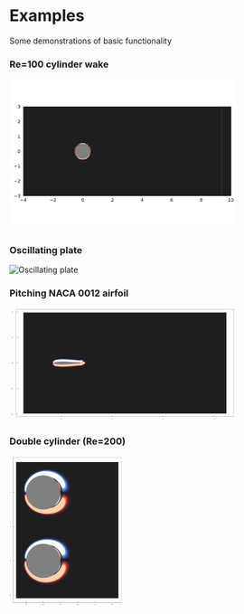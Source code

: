 # Examples

Some demonstrations of basic functionality

### Re=100 cylinder wake
<img src="cyl_100.gif" alt="Cylinder wake" width="400"/>

### Oscillating plate

<img src="osc_plate_motion.gif" alt="Oscillating plate" width="400"/>

### Pitching NACA 0012 airfoil

<img src="pitching_naca.gif" alt="Pitching 0012" width="400"/>

### Double cylinder (Re=200)
<img src="double_cyl.gif" alt="Double cylinder" width="200"/>